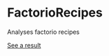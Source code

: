 # FactorioRecipes
Analyses factorio recipes

[See a result](http://htmlpreview.github.io/?https://github.com/JanWosnitza/FactorioRecipes/blob/master/recipes.html)
